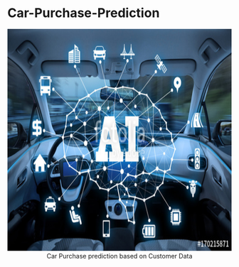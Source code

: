 <h1>Car-Purchase-Prediction</h1>
<p align=center><img src="Car AI.jpg" width="900" height="500"</p>
Car Purchase prediction based on Customer Data
